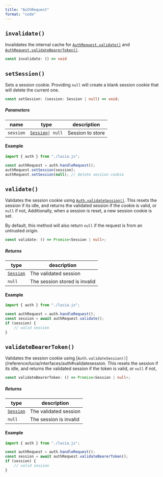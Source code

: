 ```yaml
---
title: "AuthRequest"
format: "code"
---
```


## `invalidate()`

Invalidates the internal cache for [`AuthRequest.validate()`](/reference/lucia/interfaces/authrequest#validate) and [`AuthRequest.validateBearerToken()`](/reference/lucia/interfaces/authrequest#validatebearertoken).

```ts
const invalidate: () => void
```

## `setSession()`

Sets a session cookie. Providing `null` will create a blank session cookie that will delete the current one.

```ts
const setSession: (session: Session | null) => void;
```

##### Parameters

| name      | type                                                      | description      |
| --------- | --------------------------------------------------------- | ---------------- |
| `session` | [`Session`](/reference/lucia/interfaces#session)`\| null` | Session to store |

#### Example

```ts
import { auth } from "./lucia.js";

const authRequest = auth.handleRequest();
authRequest.setSession(session);
authRequest.setSession(null); // delete session cookie
```

## `validate()`

Validates the session cookie using [`Auth.validateSession()`](/reference/lucia/interfaces/auth#validatesession). This resets the session if its idle, and returns the validated session if the cookie is valid, or `null` if not, Additionally, when a session is reset, a new session cookie is set.

By default, this method will also return `null` if the request is from an untrusted origin.

```ts
const validate: () => Promise<Session | null>;
```

##### Returns

| type                                             | description                   |
| ------------------------------------------------ | ----------------------------- |
| [`Session`](/reference/lucia/interfaces#session) | The validated session         |
| `null`                                           | The session stored is invalid |

#### Example

```ts
import { auth } from "./lucia.js";

const authRequest = auth.handleRequest();
const session = await authRequest.validate();
if (session) {
	// valid session
}
```

## `validateBearerToken()`

Validates the session cookie using [`Auth.validateSession()`](/reference/lucia/interfaces/auth#validatesession. This resets the session if its idle, and returns the validated session if the token is valid, or `null` if not,

```ts
const validateBearerToken: () => Promise<Session | null>;
```

##### Returns

| type                                             | description            |
| ------------------------------------------------ | ---------------------- |
| [`Session`](/reference/lucia/interfaces#session) | The validated session  |
| `null`                                           | The session is invalid |

#### Example

```ts
import { auth } from "./lucia.js";

const authRequest = auth.handleRequest();
const session = await authRequest.validateBearerToken();
if (session) {
	// valid session
}
```
